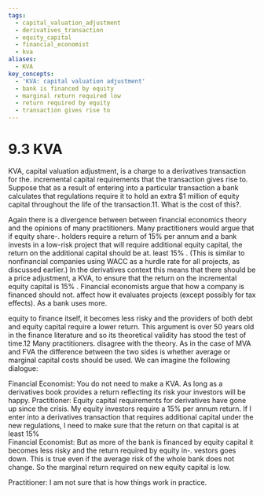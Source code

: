 ```yaml
---
tags:
  - capital_valuation_adjustment
  - derivatives_transaction
  - equity_capital
  - financial_economist
  - kva
aliases:
  - KVA
key_concepts:
  - 'KVA: capital valuation adjustment'
  - bank is financed by equity
  - marginal return required low
  - return required by equity
  - transaction gives rise to
---
```


# 9.3 KVA  

KVA, capital valuation adjustment, is a charge to a derivatives transaction for the. incremental capital requirements that the transaction gives rise to. Suppose that as a result of entering into a particular transaction a bank calculates that regulations require it to hold an extra $\$1$ million of equity capital throughout the life of the transaction.11. What is the cost of this?.  

Again there is a divergence between between financial economics theory and the opinions of many practitioners. Many practitioners would argue that if equity share-. holders require a return of $15\%$ per annum and a bank invests in a low-risk project that will require additional equity capital, the return on the additional capital should be at. least $15\%$ . (This is similar to nonfinancial companies using WACC as a hurdle rate for all projects, as discussed earlier.) In the derivatives context this means that there should be a price adjustment, a KVA, to ensure that the return on the incremental equity capital is $15\%$ . Financial economists argue that how a company is financed should not. affect how it evaluates projects (except possibly for tax effects). As a bank uses more.  

equity to finance itself, it becomes less risky and the providers of both debt and equity capital require a lower return. This argument is over 50 years old in the finance literature and so its theoretical validity has stood the test of time.12 Many practitioners. disagree with the theory. As in the case of MVA and FVA the difference between the two sides is whether average or marginal capital costs should be used. We can imagine the following dialogue:  

Financial Economist: You do not need to make a KVA. As long as a derivatives book provides a return reflecting its risk your investors will be happy. Practitioner:  Equity capital requirements for derivatives have gone up since the crisis. My equity investors require a $15\%$ per annum return. If I enter into a derivatives transaction that requires additional capital under the new regulations, I need to make sure that the return on that capital is at least $15\%$   
Financial Economist:  But as more of the bank is financed by equity capital it becomes less risky and the return required by equity in-. vestors goes down. This is true even if the average risk of the whole bank does not change. So the marginal return required on new equity capital is low.  

Practitioner:  I am not sure that is how things work in practice.  
